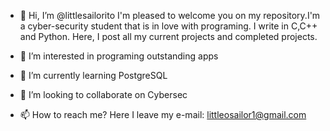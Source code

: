 - 👋 Hi, I’m @littlesailorito
I'm pleased to welcome you on my repository.I'm a cyber-security student that is in love with programing. I write in C,C++ and Python. 
Here, I post all my current projects and completed projects.

- 👀 I’m interested in programing outstanding apps

- 🌱 I’m currently learning PostgreSQL

- 💞️ I’m looking to collaborate on Cybersec

- 📫 How to reach me? Here I leave my e-mail: littleosailor1@gmail.com


